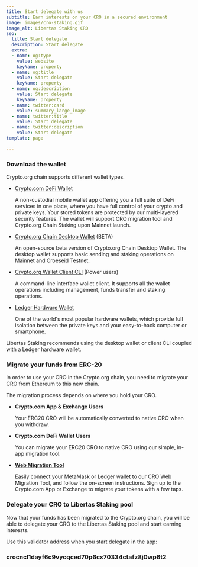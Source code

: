 ```yaml
---
title: Start delegate with us
subtitle: Earn interests on your CRO in a secured environment
image: images/cro-staking.gif
image_alt: Libertas Staking CRO
seo:
  title: Start delegate
  description: Start delegate
  extra:
  - name: og:type
    value: website
    keyName: property
  - name: og:title
    value: Start delegate
    keyName: property
  - name: og:description
    value: Start delegate
    keyName: property
  - name: twitter:card
    value: summary_large_image
  - name: twitter:title
    value: Start delegate
  - name: twitter:description
    value: Start delegate
template: page

---
```

### Download the wallet

Crypto.org chain supports different wallet types.

* [Crypto.com DeFi Wallet](https://crypto.com/defi-wallet "Crypto.com DeFi Wallet")

  A non-custodial mobile wallet app offering you a full suite of DeFi services in one place, where you have full control of your crypto and private keys. Your stored tokens are protected by our multi-layered security features. The wallet will support CRO migration tool and Crypto.org Chain Staking upon Mainnet launch.
* [Crypto.org Chain Desktop Wallet]() (BETA)

  An open-source beta version of Crypto.org Chain Desktop Wallet. The desktop wallet supports basic sending and staking operations on Mainnet and Croeseid Testnet.
* [Crypto.org Wallet Client CLI](https://crypto.org/docs/wallets/cli.html "Crypto.org Wallet Client CLI") (Power users)

  A command-line interface wallet client. It supports all the wallet operations including management, funds transfer and staking operations.
* [Ledger Hardware Wallet](https://crypto.org/docs/wallets/ledger_desktop_wallet.html#install-the-crypto-com-app-and-create-the-wallet "Ledger Hardware Wallet")

  One of the world's most popular hardware wallets, which provide full isolation between the private keys and your easy-to-hack computer or smartphone.

Libertas Staking recommends using the desktop wallet or client CLI coupled with a Ledger hardware wallet.

### Migrate your funds from ERC-20

In order to use your CRO in the Crypto.org chain, you need to migrate your CRO from Ethereum to this new chain.

The migration process depends on where you hold your CRO.

* **Crypto.com App & Exchange Users**

  Your ERC20 CRO will be automatically converted to native CRO when you withdraw.
* **Crypto.com DeFi Wallet Users**

  You can migrate your ERC20 CRO to native CRO using our simple, in-app migration tool.
* [**Web Migration Tool**](https://crypto.org/migration/webtool "Web Migration Tool")

  Easily connect your MetaMask or Ledger wallet to our CRO Web Migration Tool, and follow the on-screen instructions. Sign up to the Crypto.com App or Exchange to migrate your tokens with a few taps.

### Delegate your CRO to Libertas Staking pool

Now that your funds has been migrated to the Crypto.org chain, you will be able to delegate your CRO to the Libertas Staking pool and start earning interests.

Use this validator address when you start delegate in the app:

### **crocncl1dayf6c9vycqced70p6cx70334ctafz8j0wp6t2**